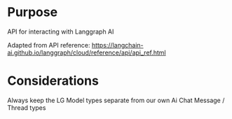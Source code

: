 # Purpose 

API for interacting with Langgraph AI 

Adapted from API reference: https://langchain-ai.github.io/langgraph/cloud/reference/api/api_ref.html


# Considerations

Always keep the LG Model types separate from our own Ai Chat Message / Thread types 